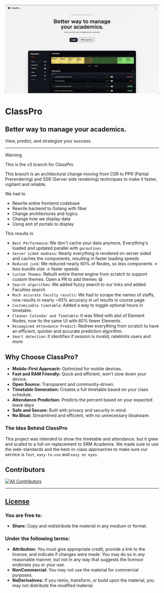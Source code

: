 ![alt text](/public/images/og.png)

# ClassPro
## Better way to manage your academics.
View, predict, and strategize your success.

---

> [!WARNING]
> This is the v3 branch for ClassPro
> 
> This branch is an architectural change moving from CSR to PPR (Partial Prerendering) and SSR (Server side rendering) techniques to make it faster, vigiliant and reliable.
>
> We had to
> - Rewrite entire frontend codebase
> - Rewrite backend to Golang with fiber
> - Change architectures and logics
> - Change how we display data
> - Using alot of portals to display
>
> This results in
> - `Best Performance`: We don't cache your data anymore, Everything's loaded and updated parallel with `goroutines`
> - `Server sided madness`: Nearly everything is rendered on server sided and caches the components, resulting in faster loading speeds
> - `Reduced junk`: We reduced nearly 60% of Nodes, so less components -> less bundle size -> faster speeds
> - `Custom Themes`: Rebuilt entire theme engine from scratch to support custom themes. Open a PR to add themes 😃
> - `Search algorithms`: We added fuzzy search to our links and added Faculties search
> - `Much accurate faculty results`: We had to scrape the names of staffs, now results in nearly ~93% accuracy in url results in course page
> - `Customizable timetable`: Added a way to toggle optional hours in timetable.
> - `Cleaner Calendar and Timetable`: It was filled with alot of Element Nodes, now its the same UI with 60% fewer Elements.
> - `Reimagined Attendance Predict`: Redrew everything from scratch to have an efficient, quicker and accurate prediction algorithm.
> - `Smart detection`: It identifies if session is invalid, ratelimits users and more


## Why Choose ClassPro?

- **Mobile-First Approach:** Optimized for mobile devices.
- **Fast and RAM Friendly:** Quick and efficient, won't slow down your device.
- **Open Source:** Transparent and community-driven.
- **Timetable Generation:** Creates a full timetable based on your class schedule.
- **Attendance Prediction:** Predicts the percent based on your expected leave days
- **Safe and Secure:** Built with privacy and security in mind.
- **No Bloat:** Streamlined and efficient, with no unnecessary bloatware.

### The Idea Behind ClassPro

This project was intended to show the timetable and attendance. but it grew and scaled to a full-on replacement to SRM Academia. We made sure to use the web-standards and the best-in-class approaches to make sure our service is `fast`, `easy-to-use` and `easy on eyes`.


## Contributors

<!-- ALL-CONTRIBUTORS-LIST:START - Do not remove or modify this section -->
<!-- prettier-ignore-start -->
<!-- markdownlint-disable -->

<!-- markdownlint-restore -->
<!-- prettier-ignore-end -->

<!-- ALL-CONTRIBUTORS-LIST:END -->
[![All Contributors](https://img.shields.io/github/all-contributors/Rahuletto/ClassPro?color=ee8449&style=flat-square)](#contributors)

---

## [License](https://creativecommons.org/licenses/by-nc-nd/4.0/)

### You are free to:

- **Share:** Copy and redistribute the material in any medium or format.

### Under the following terms:

- **Attribution:** You must give appropriate credit, provide a link to the license, and indicate if changes were made. You may do so in any reasonable manner, but not in any way that suggests the licensor endorses you or your use.
- **NonCommercial:** You may not use the material for commercial purposes.
- **NoDerivatives:** If you remix, transform, or build upon the material, you may not distribute the modified material.
